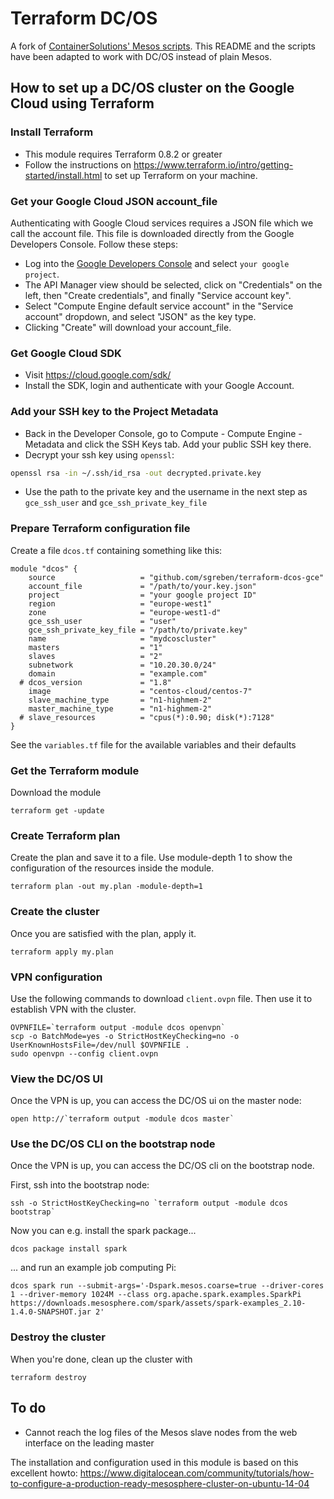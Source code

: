 # Terraform DC/OS

A fork of [ContainerSolutions' Mesos scripts](https://github.com/ContainerSolutions/terraform-mesos). 
This README and the scripts have been adapted to work with DC/OS instead of plain Mesos.

## How to set up a DC/OS cluster on the Google Cloud using Terraform

### Install Terraform

* This module requires Terraform 0.8.2 or greater
* Follow the instructions on <https://www.terraform.io/intro/getting-started/install.html> to set up Terraform on your machine.

### Get your Google Cloud JSON account_file
Authenticating with Google Cloud services requires a JSON file which we call the account file. This file is downloaded directly from the Google Developers Console. Follow these steps:
- Log into the [Google Developers Console](https://console.developers.google.com/) and select `your google project`.
- The API Manager view should be selected, click on "Credentials" on the left, then "Create credentials", and finally "Service account key".
- Select "Compute Engine default service account" in the "Service account" dropdown, and select "JSON" as the key type.
- Clicking "Create" will download your account_file.

### Get Google Cloud SDK
- Visit https://cloud.google.com/sdk/
- Install the SDK, login and authenticate with your Google Account.

### Add your SSH key to the Project Metadata
- Back in the Developer Console, go to Compute - Compute Engine - Metadata and click the SSH Keys tab. Add your public SSH key there.
- Decrypt your ssh key using `openssl`:
```bash 
openssl rsa -in ~/.ssh/id_rsa -out decrypted.private.key
```
- Use the path to the private key and the username in the next step as `gce_ssh_user` and `gce_ssh_private_key_file`

### Prepare Terraform configuration file

Create a file `dcos.tf` containing something like this:

    module "dcos" {
        source                   = "github.com/sgreben/terraform-dcos-gce"
        account_file             = "/path/to/your.key.json"
        project                  = "your google project ID"
        region                   = "europe-west1"
        zone                     = "europe-west1-d"
        gce_ssh_user             = "user"
        gce_ssh_private_key_file = "/path/to/private.key"
        name                     = "mydcoscluster"
        masters                  = "1"
        slaves                   = "2"
        subnetwork               = "10.20.30.0/24"
        domain                   = "example.com"
      # dcos_version             = "1.8"
        image                    = "centos-cloud/centos-7"
        slave_machine_type       = "n1-highmem-2"
        master_machine_type      = "n1-highmem-2"
      # slave_resources          = "cpus(*):0.90; disk(*):7128"
    }

See the `variables.tf` file for the available variables and their defaults

### Get the Terraform module

Download the module

```
terraform get -update
```

### Create Terraform plan

Create the plan and save it to a file. Use module-depth 1 to show the configuration of the resources inside the module.

```
terraform plan -out my.plan -module-depth=1
```

### Create the cluster

Once you are satisfied with the plan, apply it.

```
terraform apply my.plan
```

### VPN configuration

Use the following commands to download `client.ovpn` file. Then use it to establish VPN with the cluster.

```
OVPNFILE=`terraform output -module dcos openvpn`
scp -o BatchMode=yes -o StrictHostKeyChecking=no -o UserKnownHostsFile=/dev/null $OVPNFILE .
sudo openvpn --config client.ovpn
```

### View the DC/OS UI 
Once the VPN is up, you can access the DC/OS ui on the master node:
```
open http://`terraform output -module dcos master`
````

### Use the DC/OS CLI on the bootstrap node
Once the VPN is up, you can access the DC/OS cli on the bootstrap node.

First, ssh into the bootstrap node:
```
ssh -o StrictHostKeyChecking=no `terraform output -module dcos bootstrap`
```
Now you can e.g. install the spark package...
```
dcos package install spark 
```
... and run an example job computing Pi:
```
dcos spark run --submit-args='-Dspark.mesos.coarse=true --driver-cores 1 --driver-memory 1024M --class org.apache.spark.examples.SparkPi https://downloads.mesosphere.com/spark/assets/spark-examples_2.10-1.4.0-SNAPSHOT.jar 2'
```

### Destroy the cluster
When you're done, clean up the cluster with
```
terraform destroy
```

## To do

- Cannot reach the log files of the Mesos slave nodes from the web interface on the leading master

The installation and configuration used in this module is based on this excellent howto: <https://www.digitalocean.com/community/tutorials/how-to-configure-a-production-ready-mesosphere-cluster-on-ubuntu-14-04>
